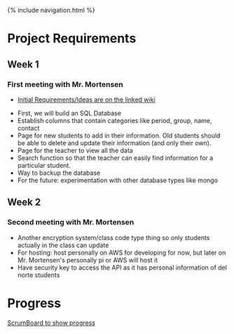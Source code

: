 {% include navigation.html %}


# Project Requirements

## Week 1

### First meeting with Mr. Mortensen

- [Initial Requirements/Ideas are on the linked wiki](https://github.com/NastyLegacy/NastyLegacy/wiki/New-Project-Plans-Ideas-Wires)
* First, we will build an SQL Database
* Establish columns that contain categories like period, group, name, contact
* Page for new students to add in their information. Old students should be able to delete and update their information (and only their own).
* Page for the teacher to view all the data
* Search function so that the teacher can easily find information for a particular student.
* Way to backup the database
* For the future: experimentation with other database types like mongo

## Week 2

### Second meeting with Mr. Mortensen

* Another encryption system/class code type thing so only students actually in the class can update
* For hosting: host personally on AWS for developing for now, but later on Mr. Mortensen's personally pi or AWS will host it
* Have security key to access the API as it has personal information of del norte students

# Progress

[ScrumBoard to show progress](https://github.com/NastyLegacy/NastyLegacy/projects/1)
